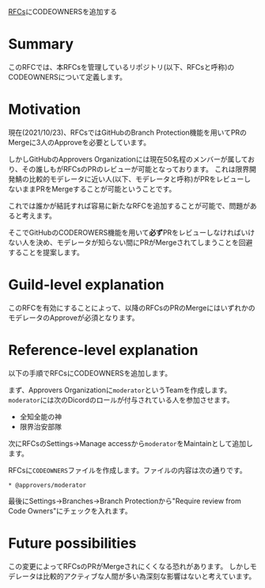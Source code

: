 [RFCs](https://github.com/approvers/RFCs)にCODEOWNERSを追加する

# Summary

このRFCでは、本RFCsを管理しているリポジトリ(以下、RFCsと呼称)のCODEOWNERSについて定義します。

# Motivation

現在(2021/10/23)、RFCsではGitHubのBranch Protection機能を用いてPRのMergeに3人のApproveを必要としています。

しかしGitHubのApprovers Organizationには現在50名程のメンバーが属しており、その誰しもがRFCsのPRのレビューが可能となっております。
これは限界開発鯖の比較的モデレータに近い人(以下、モデレータと呼称)がPRをレビューしないままPRをMergeすることが可能ということです。

これでは誰かが結託すれば容易に新たなRFCを追加することが可能で、問題があると考えます。

そこでGitHubのCODEROWERS機能を用いて**必ず**PRをレビューしなければいけない人を決め、モデレータが知らない間にPRがMergeされてしまうことを回避することを提案します。

# Guild-level explanation

このRFCを有効にすることによって、以降のRFCsのPRのMergeにはいずれかのモデレータのApproveが必須となります。

# Reference-level explanation

以下の手順でRFCsにCODEOWNERSを追加します。

まず、Approvers Organizationに`moderator`というTeamを作成します。
`moderator`には次のDicordのロールが付与されている人を参加させます。

- 全知全能の神
- 限界治安部隊

次にRFCsのSettings→Manage accessから`moderator`をMaintainとして追加します。

RFCsに`CODEOWNERS`ファイルを作成します。ファイルの内容は次の通りです。

```CODEOWNERS
* @approvers/moderator
```

最後にSettings→Branches→Branch Protectionから"Require review from Code Owners"にチェックを入れます。

# Future possibilities

この変更によってRFCsのPRがMergeされにくくなる恐れがあります。
しかしモデレータは比較的アクティブな人間が多い為深刻な影響はないと考えています。
